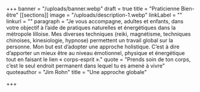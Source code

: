 +++
banner = "/uploads/banner.webp"
draft = true
title = "Praticienne Bien-être"
[[sections]]
image = "/uploads/description-1.webp"
linkLabel = ""
linkurl = ""
paragraph = "Je vous accompagne, adultes et enfants, dans votre objectif à l’aide de pratiques naturelles et énergétiques dans la métropole lilloise. Mes diverses techniques (reiki, magnétisme, techniques chinoises, kinesiologie, hypnose) permettent un travail global sur la personne. Mon but est d’adopter une approche holistique. C’est à dire d’apporter un mieux être au niveau émotionnel, physique et énergétique tout en faisant le lien « corps-esprit »."
quote = "Prends soin de ton corps, c’est le seul endroit permanent dans lequel tu es amené à vivre"
quoteauthor = "Jim Rohn"
title = "Une approche globale"

+++
